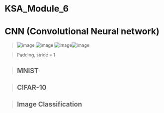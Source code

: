 # KSA_Module_6
# CNN (Convolutional Neural network)
> ![image](https://user-images.githubusercontent.com/82637549/126620828-94cd0317-7230-496e-bdeb-f2b0729703cf.png)
> ![image](https://user-images.githubusercontent.com/82637549/126620937-89e69109-72cf-47c2-a517-5e2c3e102296.png)
> ![image](https://user-images.githubusercontent.com/82637549/126620522-57552d98-7f6b-437f-9dce-49a8276d8336.png)![image](https://user-images.githubusercontent.com/82637549/126620573-694ce5df-7e03-44d2-b01d-f63a67c538b8.png)

> Padding, stride = 1


> ## MNIST

> ## CIFAR-10


> ## Image Classification
